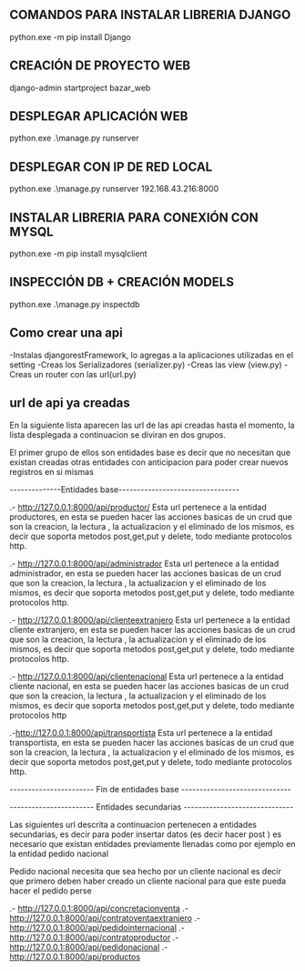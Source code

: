 ## COMANDOS PARA INSTALAR LIBRERIA DJANGO
python.exe -m pip install Django

## CREACIÓN DE PROYECTO WEB
django-admin startproject bazar_web

## DESPLEGAR APLICACIÓN WEB
python.exe .\manage.py runserver

## DESPLEGAR CON IP DE RED LOCAL
python.exe .\manage.py runserver  192.168.43.216:8000

## INSTALAR LIBRERIA PARA CONEXIÓN CON MYSQL
python.exe -m pip install mysqlclient

## INSPECCIÓN DB + CREACIÓN MODELS
python.exe .\manage.py inspectdb

## Como crear una api
-Instalas djangorestFramework, lo agregas a la aplicaciones utilizadas en el setting
-Creas los Serializadores (serializer.py)
-Creas las view (view.py)
-Creas un router con las url(url.py)

## url de api ya creadas 

En la siguiente lista aparecen las url de las api creadas hasta el momento, la lista desplegada a continuacion  se diviran en dos grupos.

El primer grupo de ellos son entidades base es decir que no necesitan que existan creadas otras entidades con anticipacion para poder crear nuevos registros en si mismas 

--------------Entidades base---------------------------------

.- http://127.0.0.1:8000/api/productor/ Esta url pertenece a la entidad productores, en esta se pueden
hacer las acciones basicas de un crud que son la creacion, la lectura , la actualizacion y el eliminado de los mismos, es decir que soporta metodos post,get,put y delete, todo mediante protocolos http.
   
.- http://127.0.0.1:8000/api/administrador Esta url pertenece a la entidad administrador, en esta se pueden
hacer las acciones basicas de un crud que son la creacion, la lectura , la actualizacion y el eliminado de los mismos, es decir que soporta metodos post,get,put y delete, todo mediante protocolos http.
   
.- http://127.0.0.1:8000/api/clienteextranjero Esta url pertenece a la entidad cliente extranjero, en esta se pueden hacer las acciones basicas de un crud que son la creacion, la lectura , la actualizacion y el eliminado de los mismos, es decir que soporta metodos post,get,put y delete, todo mediante protocolos http.
   
.- http://127.0.0.1:8000/api/clientenacional Esta url pertenece a la entidad cliente nacional, en esta se pueden hacer las acciones basicas de un crud que son la creacion, la lectura , la actualizacion y el eliminado de los mismos, es decir que soporta metodos post,get,put y delete, todo mediante protocolos http

.-http://127.0.0.1:8000/api/transportista Esta url pertenece a la entidad transportista, en esta se pueden hacer las acciones basicas de un crud que son la creacion, la lectura , la actualizacion y el eliminado de los mismos, es decir que soporta metodos post,get,put y delete, todo mediante protocolos http.

----------------------- Fin de entidades base ------------------------------


----------------------- Entidades secundarias ------------------------------

Las siguientes url descrita a continuacion  pertenecen a entidades secundarias, es decir para poder insertar datos (es decir hacer post ) es necesario que existan entidades previamente llenadas  como por ejemplo en la entidad pedido nacional 

Pedido nacional necesita que sea hecho por un cliente nacional  es decir que  primero deben haber creado un cliente nacional para que este pueda hacer el pedido perse
   
.- http://127.0.0.1:8000/api/concretacionventa
.- http://127.0.0.1:8000/api/contratoventaextranjero
.- http://127.0.0.1:8000/api/pedidointernacional
.- http://127.0.0.1:8000/api/contratoproductor
.- http://127.0.0.1:8000/api/pedidonacional
.- http://127.0.0.1:8000/api/productos